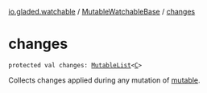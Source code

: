 [io.gladed.watchable](../index.md) / [MutableWatchableBase](index.md) / [changes](./changes.md)

# changes

`protected val changes: `[`MutableList`](https://kotlinlang.org/api/latest/jvm/stdlib/kotlin.collections/-mutable-list/index.html)`<`[`C`](index.md#C)`>`

Collects changes applied during any mutation of [mutable](mutable.md).

